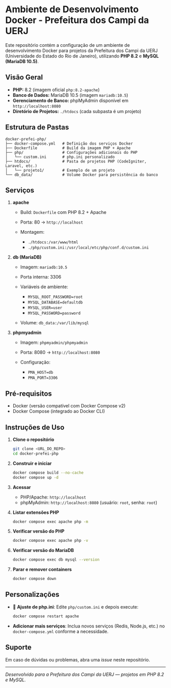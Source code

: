 # Ambiente de Desenvolvimento Docker - Prefeitura dos Campi da UERJ

Este repositório contém a configuração de um ambiente de desenvolvimento Docker para projetos da Prefeitura dos Campi da UERJ (Universidade do Estado do Rio de Janeiro), utilizando **PHP 8.2** e **MySQL (MariaDB 10.5)**.

## Visão Geral

* **PHP:** 8.2 (imagem oficial `php:8.2-apache`)
* **Banco de Dados:** MariaDB 10.5 (imagem `mariadb:10.5`)
* **Gerenciamento de Banco:** phpMyAdmin disponível em `http://localhost:8080`
* **Diretório de Projetos:** `./htdocs` (cada subpasta é um projeto)

## Estrutura de Pastas

```
docker-prefei-php/
├── docker-compose.yml   # Definição dos serviços Docker
├── Dockerfile           # Build da imagem PHP + Apache
├── php/                 # Configurações adicionais do PHP
│   └── custom.ini       # php.ini personalizado
├── htdocs/              # Pasta de projetos PHP (CodeIgniter, Laravel, etc.)
│   └── projeto1/        # Exemplo de um projeto
└── db_data/             # Volume Docker para persistência do banco
```

## Serviços

1. **apache**

   * Build: `Dockerfile` com PHP 8.2 + Apache
   * Porta: 80 → `http://localhost`
   * Montagem:

     * `./htdocs:/var/www/html`
     * `./php/custom.ini:/usr/local/etc/php/conf.d/custom.ini`

2. **db (MariaDB)**

   * Imagem: `mariadb:10.5`
   * Porta interna: 3306
   * Variáveis de ambiente:

     * `MYSQL_ROOT_PASSWORD=root`
     * `MYSQL_DATABASE=defaultdb`
     * `MYSQL_USER=user`
     * `MYSQL_PASSWORD=password`
   * Volume: `db_data:/var/lib/mysql`

3. **phpmyadmin**

   * Imagem: `phpmyadmin/phpmyadmin`
   * Porta: 8080 → `http://localhost:8080`
   * Configuração:

     * `PMA_HOST=db`
     * `PMA_PORT=3306`

## Pré-requisitos

* Docker (versão compatível com Docker Compose v2)
* Docker Compose (integrado ao Docker CLI)

## Instruções de Uso

1. **Clone o repositório**

   ```bash
   git clone <URL_DO_REPO>
   cd docker-prefei-php
   ```

2. **Construir e iniciar**

   ```bash
   docker compose build --no-cache
   docker compose up -d
   ```

3. **Acessar**

   * PHP/Apache: `http://localhost`
   * phpMyAdmin: `http://localhost:8080` (usuário: `root`, senha: `root`)

4. **Listar extensões PHP**

   ```bash
   docker compose exec apache php -m
   ```

5. **Verificar versão do PHP**

   ```bash
   docker compose exec apache php -v
   ```

6. **Verificar versão do MariaDB**

   ```bash
   docker compose exec db mysql --version
   ```

7. **Parar e remover containers**

   ```bash
   docker compose down
   ```

## Personalizações

* 🚧 **Ajuste de php.ini**: Edite `php/custom.ini` e depois execute:

  ```bash
  docker compose restart apache
  ```

* **Adicionar mais serviços**: Inclua novos serviços (Redis, Node.js, etc.) no `docker-compose.yml` conforme a necessidade.

## Suporte

Em caso de dúvidas ou problemas, abra uma *issue* neste repositório.

---

*Desenvolvido para a Prefeitura dos Campi da UERJ — projetos em PHP 8.2 e MySQL.*
